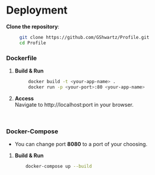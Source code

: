 
# Deployment 
**Clone the repository**:
   ```bash
        git clone https://github.com/GShwartz/Profile.git
        cd Profile
   ```

### Dockerfile
1. **Build & Run**
   ```bash
        docker build -t <your-app-name> .
        docker run -p <your-port>:80 <your-app-name>
   ```

2. **Access** 
    <br />
    Navigate to http://localhost:port in your browser.

<br />

### Docker-Compose
* You can change port **8080** to a port of your choosing.

1. **Build & Run**
    ```bash
        docker-compose up --build
    ```
